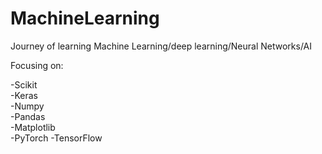 # MachineLearning
Journey of learning Machine Learning/deep learning/Neural Networks/AI  
  
Focusing on:  

  -Scikit  
  -Keras  
  -Numpy  
  -Pandas  
  -Matplotlib  
  -PyTorch
  -TensorFlow
